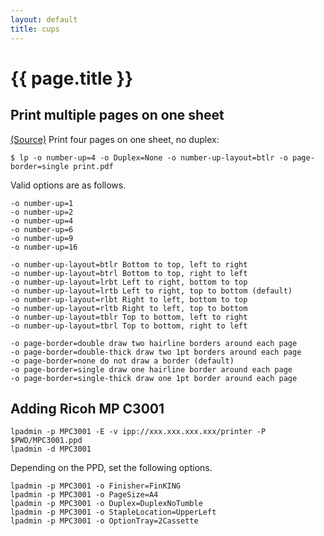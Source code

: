 ```yaml
---
layout: default
title: cups
---
```


# {{ page.title }}

Print multiple pages on one sheet
---------------------------------

[(Source)](http://www.cups.org/documentation.php/options.html)
Print four pages on one sheet, no duplex:

    $ lp -o number-up=4 -o Duplex=None -o number-up-layout=btlr -o page-border=single print.pdf

Valid options are as follows.

    -o number-up=1
    -o number-up=2
    -o number-up=4
    -o number-up=6
    -o number-up=9
    -o number-up=16

    -o number-up-layout=btlr Bottom to top, left to right
    -o number-up-layout=btrl Bottom to top, right to left
    -o number-up-layout=lrbt Left to right, bottom to top
    -o number-up-layout=lrtb Left to right, top to bottom (default)
    -o number-up-layout=rlbt Right to left, bottom to top
    -o number-up-layout=rltb Right to left, top to bottom
    -o number-up-layout=tblr Top to bottom, left to right
    -o number-up-layout=tbrl Top to bottom, right to left

    -o page-border=double draw two hairline borders around each page
    -o page-border=double-thick draw two 1pt borders around each page
    -o page-border=none do not draw a border (default)
    -o page-border=single draw one hairline border around each page
    -o page-border=single-thick draw one 1pt border around each page

Adding Ricoh MP C3001
---------------------

    lpadmin -p MPC3001 -E -v ipp://xxx.xxx.xxx.xxx/printer -P $PWD/MPC3001.ppd
    lpadmin -d MPC3001

Depending on the PPD, set the following options.

    lpadmin -p MPC3001 -o Finisher=FinKING
    lpadmin -p MPC3001 -o PageSize=A4
    lpadmin -p MPC3001 -o Duplex=DuplexNoTumble
    lpadmin -p MPC3001 -o StapleLocation=UpperLeft
    lpadmin -p MPC3001 -o OptionTray=2Cassette
